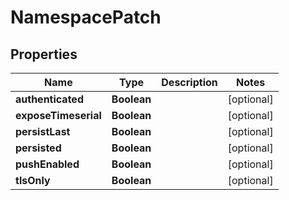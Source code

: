 

# NamespacePatch


## Properties

| Name | Type | Description | Notes |
|------------ | ------------- | ------------- | -------------|
|**authenticated** | **Boolean** |  |  [optional] |
|**exposeTimeserial** | **Boolean** |  |  [optional] |
|**persistLast** | **Boolean** |  |  [optional] |
|**persisted** | **Boolean** |  |  [optional] |
|**pushEnabled** | **Boolean** |  |  [optional] |
|**tlsOnly** | **Boolean** |  |  [optional] |



